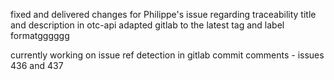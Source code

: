 fixed and delivered changes for Philippe's issue regarding traceability title and description in otc-api
adapted gitlab to the latest tag and label formatgggggg

currently working on issue ref detection in gitlab commit comments - issues 436 and 437
